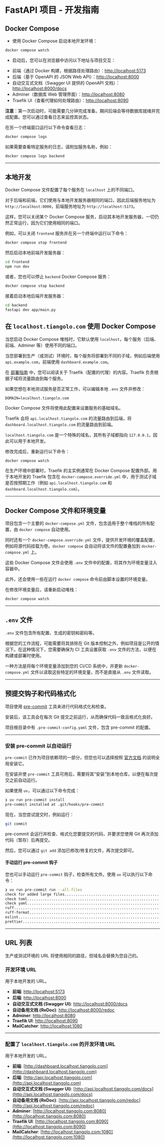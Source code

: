 # FastAPI 项目 - 开发指南

## Docker Compose

* 使用 Docker Compose 启动本地开发环境：

```bash
docker compose watch
```

* 启动后，您可以在浏览器中访问以下地址与项目交互：

- 前端（通过 Docker 构建，根据路径处理路由）：[http://localhost:5173](http://localhost:5173)
- 后端（基于 OpenAPI 的 JSON Web API）：[http://localhost:8000](http://localhost:8000)
- 自动交互式文档（Swagger UI 提供的 OpenAPI 文档）：[http://localhost:8000/docs](http://localhost:8000/docs)
- Adminer（数据库 Web 管理界面）：[http://localhost:8080](http://localhost:8080)
- Traefik UI（查看代理如何处理路由）：[http://localhost:8090](http://localhost:8090)

**注意**：第一次启动时，可能需要几分钟完成准备。期间后端会等待数据库就绪并完成配置。您可以通过查看日志来监控其状态。

在另一个终端窗口运行以下命令查看日志：

```bash
docker compose logs
```

如果需要查看特定服务的日志，请附加服务名称，例如：

```bash
docker compose logs backend
```

---

## 本地开发

Docker Compose 文件配置了每个服务在 `localhost` 上的不同端口。

对于后端和前端，它们使用与本地开发服务器相同的端口，因此后端服务地址为 `http://localhost:8000`，前端服务地址为 `http://localhost:5173`。

这样，您可以关闭某个 Docker Compose 服务，启动其本地开发服务器，一切仍然正常运行，因为它们使用相同的端口。

例如，可以关闭 `frontend` 服务并在另一个终端中运行以下命令：

```bash
docker compose stop frontend
```

然后启动本地前端开发服务器：

```bash
cd frontend
npm run dev
```

或者，您也可以停止 `backend` Docker Compose 服务：

```bash
docker compose stop backend
```

接着启动本地后端开发服务器：

```bash
cd backend
fastapi dev app/main.py
```

## 在 `localhost.tiangolo.com` 使用 Docker Compose

当您启动 Docker Compose 堆栈时，它默认使用 `localhost`，每个服务（后端、前端、Adminer 等）使用不同的端口。

当您部署到生产（或测试）环境时，每个服务将部署到不同的子域，例如后端使用 `api.example.com`，前端使用 `dashboard.example.com`。

在 [部署指南](deployment.md) 中，您可以阅读关于 Traefik（配置的代理）的内容。Traefik 负责根据子域将流量路由到每个服务。

如果您想在本地测试服务是否正常工作，可以编辑本地 `.env` 文件并修改：

```dotenv
DOMAIN=localhost.tiangolo.com
```

Docker Compose 文件将使用此配置来设置服务的基础域名。

Traefik 会将 `api.localhost.tiangolo.com` 的流量路由到后端，将 `dashboard.localhost.tiangolo.com` 的流量路由到前端。

`localhost.tiangolo.com` 是一个特殊的域名，其所有子域都指向 `127.0.0.1`，因此可以用于本地开发。

修改完成后，重新运行以下命令：

```bash
docker compose watch
```

在生产环境中部署时，Traefik 的主实例通常在 Docker Compose 配置外部。用于本地开发的 Traefik 包含在 `docker-compose.override.yml` 中，用于测试子域是否按预期工作（例如 `api.localhost.tiangolo.com` 和 `dashboard.localhost.tiangolo.com`）。

---

## Docker Compose 文件和环境变量

项目包含一个主要的 `docker-compose.yml` 文件，包含适用于整个堆栈的所有配置，由 `docker compose` 自动使用。

同时还有一个 `docker-compose.override.yml` 文件，提供开发环境的覆盖配置，例如将源代码挂载为卷。`docker compose` 会自动将该文件的配置叠加到 `docker-compose.yml` 上。

这些 Docker Compose 文件会使用 `.env` 文件中的配置，将其作为环境变量注入容器中。

此外，还会使用一些在运行 `docker compose` 命令前由脚本设置的环境变量。

在修改环境变量后，请重新启动堆栈：

```bash
docker compose watch
```

---

## `.env` 文件

`.env` 文件包含所有配置、生成的密钥和密码等。

根据您的工作流程，可能需要将其排除在 Git 版本控制之外，例如项目是公开的情况下。在这种情况下，您需要确保为 CI 工具设置获取 `.env` 文件的方法，以便在构建或部署时使用。

一种方法是将每个环境变量添加到您的 CI/CD 系统中，并更新 `docker-compose.yml` 文件以读取这些特定的环境变量，而不是直接从 `.env` 文件读取。

---

## 预提交钩子和代码格式化

项目使用 [pre-commit](https://pre-commit.com/) 工具来进行代码格式化和检查。

安装后，该工具会在每次 Git 提交之前运行，从而确保代码一致且格式化良好。

项目根目录中有 `.pre-commit-config.yaml` 文件，包含 pre-commit 的配置。

---

### 安装 pre-commit 以自动运行

`pre-commit` 已作为项目依赖项的一部分，但您也可以选择按照 [官方文档](https://pre-commit.com/) 的说明全局安装它。

在安装并使 `pre-commit` 工具可用后，需要将其“安装”到本地仓库，以便在每次提交之前自动运行。

如果使用 `uv`，可以通过以下命令完成：

```bash
❯ uv run pre-commit install
pre-commit installed at .git/hooks/pre-commit
```

现在，当您尝试提交时，例如运行：

```bash
git commit
```

pre-commit 会运行并检查、格式化您要提交的代码，并要求您使用 Git 再次添加代码（暂存）后再提交。

然后，您可以通过 `git add` 添加已修改/修复的文件，再次提交即可。

#### 手动运行 pre-commit 钩子

您也可以手动运行 `pre-commit` 钩子，检查所有文件。使用 `uv` 可以执行以下命令：

```bash
❯ uv run pre-commit run --all-files
check for added large files..............................................Passed
check toml...............................................................Passed
check yaml...............................................................Passed
ruff.....................................................................Passed
ruff-format..............................................................Passed
eslint...................................................................Passed
prettier.................................................................Passed
```

---

## URL 列表

生产或测试环境的 URL 将使用相同的路径，但域名会替换为您自己的。

### 开发环境 URL

用于本地开发的 URL。

- **前端**: [http://localhost:5173](http://localhost:5173)
- **后端**: [http://localhost:8000](http://localhost:8000)
- **自动交互式文档 (Swagger UI)**: [http://localhost:8000/docs](http://localhost:8000/docs)
- **自动备用文档 (ReDoc)**: [http://localhost:8000/redoc](http://localhost:8000/redoc)
- **Adminer**: [http://localhost:8080](http://localhost:8080)
- **Traefik UI**: [http://localhost:8090](http://localhost:8090)
- **MailCatcher**: [http://localhost:1080](http://localhost:1080)

---

### 配置了 `localhost.tiangolo.com` 的开发环境 URL

用于本地开发的 URL。

- **前端**: [http://dashboard.localhost.tiangolo.com](http://dashboard.localhost.tiangolo.com)
- **后端**: [http://api.localhost.tiangolo.com](http://api.localhost.tiangolo.com)
- **自动交互式文档 (Swagger UI)**: [http://api.localhost.tiangolo.com/docs](http://api.localhost.tiangolo.com/docs)
- **自动备用文档 (ReDoc)**: [http://api.localhost.tiangolo.com/redoc](http://api.localhost.tiangolo.com/redoc)
- **Adminer**: [http://localhost.tiangolo.com:8080](http://localhost.tiangolo.com:8080)
- **Traefik UI**: [http://localhost.tiangolo.com:8090](http://localhost.tiangolo.com:8090)
- **MailCatcher**: [http://localhost.tiangolo.com:1080](http://localhost.tiangolo.com:1080)